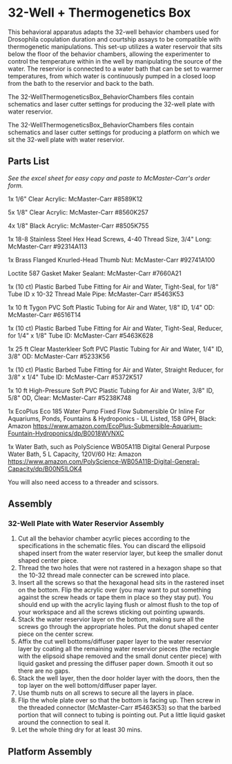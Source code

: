# 32-Well + Thermogenetics Box

This behavioral apparatus adapts the 32-well behavior chambers used for Drosophila copulation duration and courtship assays to be compatible with thermogenetic manipulations.
This set-up utilizes a water reservoir that sits below the floor of the behavior chambers, allowing the experimenter to control the temperature within in the well by manipulating the source of the water.
The reservior is connected to a water bath that can be set to warmer temperatures, from which water is continuously pumped in a closed loop from the bath to the reservior and back to the bath.

The 32-WellThermogeneticsBox_BehaviorChambers files contain schematics and laser cutter settings for producing the 32-well plate with water reservior.

The 32-WellThermogeneticsBox_BehaviorChambers files contain schematics and laser cutter settings for producing a platform on which we sit the 32-well plate with water reservior.

## Parts List
*See the excel sheet for easy copy and paste to McMaster-Carr's order form.*

1x 1/6" Clear Acrylic: McMaster-Carr #8589K12

5x 1/8" Clear Acrylic: McMaster-Carr #8560K257

4x 1/8" Black Acrylic: McMaster-Carr #8505K755

1x 18-8 Stainless Steel Hex Head Screws, 4-40 Thread Size, 3/4" Long: McMaster-Carr #92314A113

1x Brass Flanged Knurled-Head Thumb Nut: McMaster-Carr #92741A100

Loctite 587 Gasket Maker Sealant: McMaster-Carr #7660A21

1x (10 ct) Plastic Barbed Tube Fitting for Air and Water, Tight-Seal, for 1/8" Tube ID x 10-32 Thread Male Pipe: McMaster-Carr #5463K53

1x 10 ft Tygon PVC Soft Plastic Tubing for Air and Water, 1/8" ID, 1/4" OD: McMaster-Carr #6516T14

1x (10 ct) Plastic Barbed Tube Fitting for Air and Water, Tight-Seal, Reducer, for 1/4" x 1/8" Tube ID: McMaster-Carr #5463K628

1x 25 ft Clear Masterkleer Soft PVC Plastic Tubing for Air and Water, 1/4" ID, 3/8" OD: McMaster-Carr #5233K56

1x (10 ct) Plastic Barbed Tube Fitting for Air and Water, Straight Reducer, for 3/8" x 1/4" Tube ID: McMaster-Carr #5372K517

1x 10 ft High-Pressure Soft PVC Plastic Tubing for Air and Water, 3/8" ID, 5/8" OD, Clear: McMaster-Carr #5238K748

1x EcoPlus Eco 185 Water Pump Fixed Flow Submersible Or Inline For Aquariums, Ponds, Fountains & Hydroponics - UL Listed, 158 GPH, Black: Amazon https://www.amazon.com/EcoPlus-Submersible-Aquarium-Fountain-Hydroponics/dp/B0018WVNXC

1x Water Bath, such as PolyScience WB05A11B Digital General Purpose Water Bath, 5 L Capacity, 120V/60 Hz: Amazon https://www.amazon.com/PolyScience-WB05A11B-Digital-General-Capacity/dp/B00N5ILOK4

You will also need access to a threader and scissors.

## Assembly

### 32-Well Plate with Water Reservior Assembly
1. Cut all the behavior chamber acyrlic pieces according to the specifications in the schematic files. You can discard the ellipsoid shaped insert from the water reservior layer, but keep the smaller donut shaped center piece.
2. Thread the two holes that were not rastered in a hexagon shape so that the 10-32 thread male connecter can be screwed into place.  
3. Insert all the screws so that the hexagonal head sits in the rastered inset on the bottom. Flip the acrylic over (you may want to put something against the screw heads or tape them in place so they stay put). You should end up with the acrylic laying flush or almost flush to the top of your workspace and all the screws sticking out pointing upwards.
4. Stack the water reservior layer on the bottom, making sure all the screws go through the appropriate holes. Put the donut shaped center piece on the center screw.
5. Affix the cut well bottoms/diffuser paper layer to the water reservior layer by coating all the remaining water reservior pieces (the rectangle with the elipsoid shape removed and the small donut center piece) with liquid gasket and pressing the diffuser paper down. Smooth it out so there are no gaps.
6. Stack the well layer, then the door holder layer with the doors, then the top layer on the well bottom/diffuser paper layer.
7. Use thumb nuts on all screws to secure all the layers in place.
8. Flip the whole plate over so that the bottom is facing up. Then screw in the threaded connector (McMaster-Carr #5463K53) so that the barbed portion that will connect to tubing is pointing out. Put a little liquid gasket around the connection to seal it.
9. Let the whole thing dry for at least 30 mins.

## Platform Assembly

